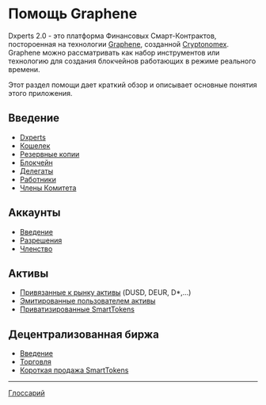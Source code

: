 # Помощь Graphene

Dxperts 2.0 - это платформа Финансовых Смарт-Контрактов, постороенная на технологии [Graphene](https://github.com/cryptonomex/graphene), созданной [Cryptonomex](http://cryptonomex.com). Graphene можно рассматривать как набор инструментов или технологию для создания блокчейнов работающих в режиме реального времени.

Этот раздел помощи дает краткий обзор и описывает основные понятия этого приложения.

## Введение

- [Dxperts](introduction/dxperts.md)
- [Кошелек](introduction/wallets.md)
- [Резервные копии](introduction/backups.md)
- [Блокчейн](introduction/blockchain.md)
- [Делегаты](introduction/blockproducer.md)
- [Работники](introduction/benefactors.md)
- [Члены Комитета](introduction/dxpcore.md)

## Аккаунты

- [Введение](accounts/general.md)
- [Разрешения](accounts/permissions.md)
- [Членство](accounts/membership.md)

## Активы

- [Привязанные к рынку активы](smarttokens/mpa.md) (DUSD, DEUR, D\*,...)
- [Эмитированные пользователем активы](smarttokens/uia.md)
- [Приватизированные SmartTokens](smarttokens/privsmarttokens.md)

## Децентрализованная биржа

- [Введение](dex/introduction.md)
- [Торговля](dex/trading.md)
- [Короткая продажа SmartTokens](dex/shorting.md)

* * *

[Глоссарий](glossary.md)